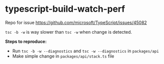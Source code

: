 # typescript-build-watch-perf

Repo for issue https://github.com/microsoft/TypeScript/issues/45082


`tsc -b -w` is way slower than `tsc -w` when change is detected.

**Steps to reproduce:**

- Run `tsc -b -w --diagnostics` and `tsc -w --diagnostics` in `packages/api`
- Make simple change in `packages/api/stack.ts` file

